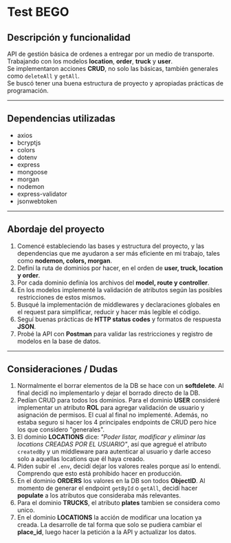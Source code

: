 # Test BEGO

## Descripción y funcionalidad  
API de gestión básica de ordenes a entregar por un medio de transporte. Trabajando con los modelos **location**, **order**, **truck** y **user**.  
Se implementaron acciones **CRUD**, no solo las básicas, también generales como `deleteAll` y `getAll`.  
Se buscó tener una buena estructura de proyecto y apropiadas prácticas de programación.  

---

## Dependencias utilizadas  
- axios  
- bcryptjs  
- colors  
- dotenv  
- express  
- mongoose  
- morgan  
- nodemon  
- express-validator  
- jsonwebtoken  

---

## Abordaje del proyecto  
1. Comencé estableciendo las bases y estructura del proyecto, y las dependencias que me ayudaron a ser más eficiente en mi trabajo, tales como **nodemon, colors, morgan**.  
2. Definí la ruta de dominios por hacer, en el orden de **user, truck, location y order**.  
3. Por cada dominio definía los archivos del **model, route y controller**.  
4. En los modelos implementé la validación de atributos según las posibles restricciones de estos mismos.  
5. Busqué la implementación de middlewares y declaraciones globales en el request para simplificar, reducir y hacer más legible el código.  
6. Seguí buenas prácticas de **HTTP status codes** y formatos de respuesta **JSON**.  
7. Probé la API con **Postman** para validar las restricciones y registro de modelos en la base de datos.  

---

## Consideraciones / Dudas  
1. Normalmente el borrar elementos de la DB se hace con un **softdelete**. Al final decidí no implementarlo y dejar el borrado directo de la DB.  
2. Pedían CRUD para todos los dominios. Para el dominio **USER** consideré implementar un atributo **ROL** para agregar validación de usuario y asignación de permisos. El cual al final no implementé. Además, no estaba seguro si hacer los 4 principales endpoints de CRUD pero hice los que considero "generales".  
3. El dominio **LOCATIONS** dice: *"Poder listar, modificar y eliminar las locations CREADAS POR EL USUARIO"*, así que agregué el atributo `createdBy` y un middleware para autenticar al usuario y darle acceso solo a aquellas locations que él haya creado.  
4. Piden subir el `.env`, decidí dejar los valores reales porque así lo entendí. Comprendo que esto está prohibido hacer en producción.  
5. En el dominio **ORDERS** los valores en la DB son todos **ObjectID**. Al momento de generar el endpoint `getById` o `getAll`, decidí hacer **populate** a los atributos que consideraba más relevantes.  
6. Para el dominio **TRUCKS**, el atributo **plates** tambien se considera como unico.
7. En el dominio **LOCATIONS** la acción de modificar una location ya creada. La desarrolle de tal forma que solo se pudiera cambiar el **place_id**, luego hacer la petición a la API y actualizar los datos.  
